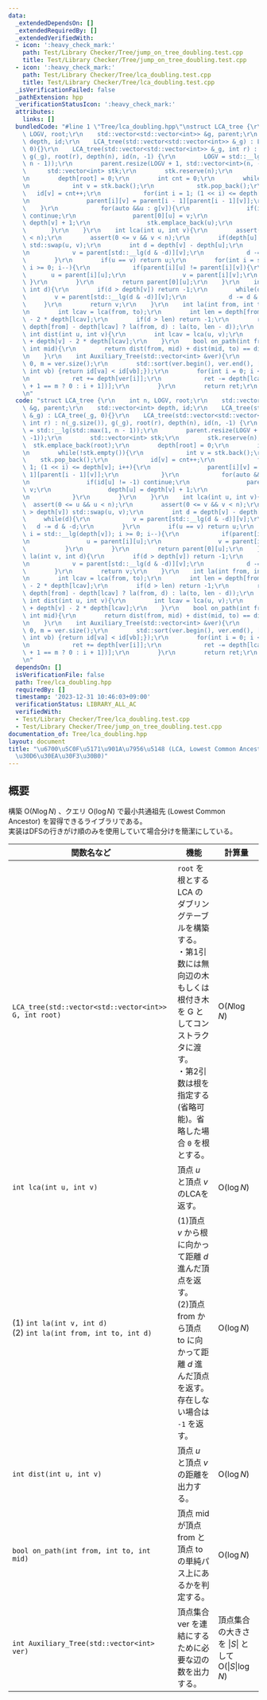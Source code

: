 ```yaml
---
data:
  _extendedDependsOn: []
  _extendedRequiredBy: []
  _extendedVerifiedWith:
  - icon: ':heavy_check_mark:'
    path: Test/Library Checker/Tree/jump_on_tree_doubling.test.cpp
    title: Test/Library Checker/Tree/jump_on_tree_doubling.test.cpp
  - icon: ':heavy_check_mark:'
    path: Test/Library Checker/Tree/lca_doubling.test.cpp
    title: Test/Library Checker/Tree/lca_doubling.test.cpp
  _isVerificationFailed: false
  _pathExtension: hpp
  _verificationStatusIcon: ':heavy_check_mark:'
  attributes:
    links: []
  bundledCode: "#line 1 \"Tree/lca_doubling.hpp\"\nstruct LCA_tree {\r\n    int n,\
    \ LOGV, root;\r\n    std::vector<std::vector<int>> &g, parent;\r\n    std::vector<int>\
    \ depth, id;\r\n    LCA_tree(std::vector<std::vector<int>> &_g) : LCA_tree(_g,\
    \ 0){}\r\n    LCA_tree(std::vector<std::vector<int>> &_g, int r) : n(_g.size()),\
    \ g(_g), root(r), depth(n), id(n, -1) {\r\n        LOGV = std::__lg(std::max(1,\
    \ n - 1));\r\n        parent.resize(LOGV + 1, std::vector<int>(n, -1));\r\n  \
    \      std::vector<int> stk;\r\n        stk.reserve(n);\r\n        stk.emplace_back(root);\r\
    \n        depth[root] = 0;\r\n        int cnt = 0;\r\n        while(!stk.empty()){\r\
    \n            int v = stk.back();\r\n            stk.pop_back();\r\n         \
    \   id[v] = cnt++;\r\n            for(int i = 1; (1 << i) <= depth[v]; i++){\r\
    \n                parent[i][v] = parent[i - 1][parent[i - 1][v]];\r\n        \
    \    }\r\n            for(auto &&u : g[v]){\r\n                if(id[u] != -1)\
    \ continue;\r\n                parent[0][u] = v;\r\n                depth[u] =\
    \ depth[v] + 1;\r\n                stk.emplace_back(u);\r\n            }\r\n \
    \       }\r\n    }\r\n    int lca(int u, int v){\r\n        assert(0 <= u && u\
    \ < n);\r\n        assert(0 <= v && v < n);\r\n        if(depth[u] > depth[v])\
    \ std::swap(u, v);\r\n        int d = depth[v] - depth[u];\r\n        while(d){\r\
    \n            v = parent[std::__lg(d & -d)][v];\r\n            d -= d & -d;\r\n\
    \        }\r\n        if(u == v) return u;\r\n        for(int i = std::__lg(depth[v]);\
    \ i >= 0; i--){\r\n            if(parent[i][u] != parent[i][v]){\r\n         \
    \       u = parent[i][u];\r\n                v = parent[i][v];\r\n           \
    \ }\r\n        }\r\n        return parent[0][u];\r\n    }\r\n    int la(int v,\
    \ int d){\r\n        if(d > depth[v]) return -1;\r\n        while(d){\r\n    \
    \        v = parent[std::__lg(d & -d)][v];\r\n            d -= d & -d;\r\n   \
    \     }\r\n        return v;\r\n    }\r\n    int la(int from, int to, int d){\r\
    \n        int lcav = lca(from, to);\r\n        int len = depth[from] + depth[to]\
    \ - 2 * depth[lcav];\r\n        if(d > len) return -1;\r\n        return (d <=\
    \ depth[from] - depth[lcav] ? la(from, d) : la(to, len - d));\r\n    }\r\n   \
    \ int dist(int u, int v){\r\n        int lcav = lca(u, v);\r\n        return depth[u]\
    \ + depth[v] - 2 * depth[lcav];\r\n    }\r\n    bool on_path(int from, int to,\
    \ int mid){\r\n        return dist(from, mid) + dist(mid, to) == dist(from, to);\r\
    \n    }\r\n    int Auxiliary_Tree(std::vector<int> &ver){\r\n        int ret =\
    \ 0, m = ver.size();\r\n        std::sort(ver.begin(), ver.end(), [&](int va,\
    \ int vb) {return id[va] < id[vb];});\r\n        for(int i = 0; i < m; i++){\r\
    \n            ret += depth[ver[i]];\r\n            ret -= depth[lca(ver[i], ver[i\
    \ + 1 == m ? 0 : i + 1])];\r\n        }\r\n        return ret;\r\n    }\r\n};\r\
    \n"
  code: "struct LCA_tree {\r\n    int n, LOGV, root;\r\n    std::vector<std::vector<int>>\
    \ &g, parent;\r\n    std::vector<int> depth, id;\r\n    LCA_tree(std::vector<std::vector<int>>\
    \ &_g) : LCA_tree(_g, 0){}\r\n    LCA_tree(std::vector<std::vector<int>> &_g,\
    \ int r) : n(_g.size()), g(_g), root(r), depth(n), id(n, -1) {\r\n        LOGV\
    \ = std::__lg(std::max(1, n - 1));\r\n        parent.resize(LOGV + 1, std::vector<int>(n,\
    \ -1));\r\n        std::vector<int> stk;\r\n        stk.reserve(n);\r\n      \
    \  stk.emplace_back(root);\r\n        depth[root] = 0;\r\n        int cnt = 0;\r\
    \n        while(!stk.empty()){\r\n            int v = stk.back();\r\n        \
    \    stk.pop_back();\r\n            id[v] = cnt++;\r\n            for(int i =\
    \ 1; (1 << i) <= depth[v]; i++){\r\n                parent[i][v] = parent[i -\
    \ 1][parent[i - 1][v]];\r\n            }\r\n            for(auto &&u : g[v]){\r\
    \n                if(id[u] != -1) continue;\r\n                parent[0][u] =\
    \ v;\r\n                depth[u] = depth[v] + 1;\r\n                stk.emplace_back(u);\r\
    \n            }\r\n        }\r\n    }\r\n    int lca(int u, int v){\r\n      \
    \  assert(0 <= u && u < n);\r\n        assert(0 <= v && v < n);\r\n        if(depth[u]\
    \ > depth[v]) std::swap(u, v);\r\n        int d = depth[v] - depth[u];\r\n   \
    \     while(d){\r\n            v = parent[std::__lg(d & -d)][v];\r\n         \
    \   d -= d & -d;\r\n        }\r\n        if(u == v) return u;\r\n        for(int\
    \ i = std::__lg(depth[v]); i >= 0; i--){\r\n            if(parent[i][u] != parent[i][v]){\r\
    \n                u = parent[i][u];\r\n                v = parent[i][v];\r\n \
    \           }\r\n        }\r\n        return parent[0][u];\r\n    }\r\n    int\
    \ la(int v, int d){\r\n        if(d > depth[v]) return -1;\r\n        while(d){\r\
    \n            v = parent[std::__lg(d & -d)][v];\r\n            d -= d & -d;\r\n\
    \        }\r\n        return v;\r\n    }\r\n    int la(int from, int to, int d){\r\
    \n        int lcav = lca(from, to);\r\n        int len = depth[from] + depth[to]\
    \ - 2 * depth[lcav];\r\n        if(d > len) return -1;\r\n        return (d <=\
    \ depth[from] - depth[lcav] ? la(from, d) : la(to, len - d));\r\n    }\r\n   \
    \ int dist(int u, int v){\r\n        int lcav = lca(u, v);\r\n        return depth[u]\
    \ + depth[v] - 2 * depth[lcav];\r\n    }\r\n    bool on_path(int from, int to,\
    \ int mid){\r\n        return dist(from, mid) + dist(mid, to) == dist(from, to);\r\
    \n    }\r\n    int Auxiliary_Tree(std::vector<int> &ver){\r\n        int ret =\
    \ 0, m = ver.size();\r\n        std::sort(ver.begin(), ver.end(), [&](int va,\
    \ int vb) {return id[va] < id[vb];});\r\n        for(int i = 0; i < m; i++){\r\
    \n            ret += depth[ver[i]];\r\n            ret -= depth[lca(ver[i], ver[i\
    \ + 1 == m ? 0 : i + 1])];\r\n        }\r\n        return ret;\r\n    }\r\n};\r\
    \n"
  dependsOn: []
  isVerificationFile: false
  path: Tree/lca_doubling.hpp
  requiredBy: []
  timestamp: '2023-12-31 10:46:03+09:00'
  verificationStatus: LIBRARY_ALL_AC
  verifiedWith:
  - Test/Library Checker/Tree/lca_doubling.test.cpp
  - Test/Library Checker/Tree/jump_on_tree_doubling.test.cpp
documentation_of: Tree/lca_doubling.hpp
layout: document
title: "\u6700\u5C0F\u5171\u901A\u7956\u5148 (LCA, Lowest Common Ancestor) (\u30BF\
  \u30D6\u30EA\u30F3\u30B0)"
---
```


## 概要
構築 $\text{O}(N\log N)$ 、クエリ $\text{O}(\log N)$ で最小共通祖先 (Lowest Common Ancestor) を習得できるライブラリである。<br>
実装はDFSの行きがけ順のみを使用していて場合分けを簡潔にしている。<br>

|関数名など|機能|計算量|
|---------|----|-----|
|`LCA_tree(std::vector<std::vector<int>> G, int root)`|`root` を根とする LCA のダブリングテーブルを構築する。<br>・第1引数には無向辺の木もしくは根付き木を G としてコンストラクタに渡す。<br>・第2引数は根を指定する(省略可能)。省略した場合 `0` を根とする。| $\text{O}(N\log N)$ |
|`int lca(int u, int v)`|頂点 $u$ と頂点 $v$ のLCAを返す。| $\text{O}(\log N)$ |
|(1) `int la(int v, int d)` <br>(2) `int la(int from, int to, int d)`|(1)頂点 $v$ から根に向かって距離 $d$ 進んだ頂点を返す。<br>(2)頂点 $\text{from}$ から頂点 $\text{to}$ に向かって距離 $d$ 進んだ頂点を返す。<br> 存在しない場合は `-1` を返す。| $\text{O}(\log N)$ |
|`int dist(int u, int v)`|頂点 $u$ と頂点 $v$ の距離を出力する。| $\text{O}(\log N)$ |
|`bool on_path(int from, int to, int mid)`|頂点 $\text{mid}$ が頂点 $\text{from}$ と頂点 $\text{to}$ の単純パス上にあるかを判定する。| $\text{O}(\log N)$ |
|`int Auxiliary_Tree(std::vector<int> ver)`|頂点集合 $\text{ver}$ を連結にするために必要な辺の数を出力する。|頂点集合の大きさを $\|S\|$ として<br> $\text{O}(\|S\|\log N)$|
